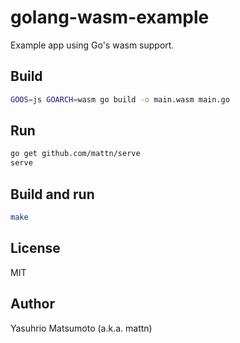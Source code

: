 # golang-wasm-example

Example app using Go's wasm support.

## Build


```sh
GOOS=js GOARCH=wasm go build -o main.wasm main.go
```


## Run

```sh
go get github.com/mattn/serve
serve
```

## Build and run

```sh
make
```

## License

MIT

## Author

Yasuhrio Matsumoto (a.k.a. mattn)

